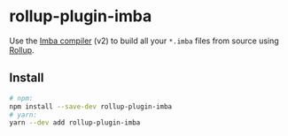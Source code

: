 # rollup-plugin-imba

Use the [Imba compiler](https://v2.imba.io/) (v2) to build all your `*.imba` files from source using [Rollup](https://rollupjs.org/).

## Install

```sh
# npm:
npm install --save-dev rollup-plugin-imba
# yarn:
yarn --dev add rollup-plugin-imba
```
